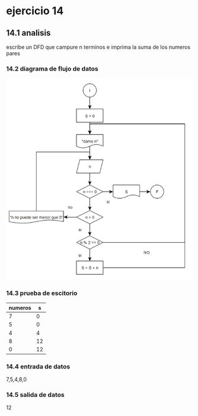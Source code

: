 # ejercicio 14
## 14.1 analisis
escribe un DFD que campure n terminos e imprima la suma de los numeros pares
### 14.2 diagrama de flujo de datos
![alt](https://github.com/seyalocruz/ICI-fundamentos/blob/main/14.png)
### 14.3 prueba de escitorio
|numeros|s|
|-----------|-|
|7|0|
|5|0|
|4|4|
|8|12|
|0|12|
### 14.4 entrada de datos
7,5,4,8,0
### 14.5 salida de datos
12
